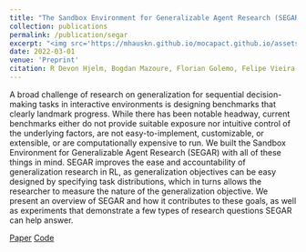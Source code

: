 ```yaml
---
title: "The Sandbox Environment for Generalizable Agent Research (SEGAR)"
collection: publications
permalink: /publication/segar
excerpt: "<img src='https://mhauskn.github.io/mocapact.github.io/assets/MoCapAct.png' style='display:block; margin:auto;'><br/>A broad challenge of research on generalization for sequential decision-making tasks in interactive environments is designing benchmarks that clearly landmark progress. While there has been notable headway, current benchmarks either do not provide suitable exposure nor intuitive control of the underlying factors, are not easy-to-implement, customizable, or extensible, or are computationally expensive to run. We built the Sandbox Environment for Generalizable Agent Research (SEGAR) with all of these things in mind. SEGAR improves the ease and accountability of generalization research in RL, as generalization objectives can be easy designed by specifying task distributions, which in turns allows the researcher to measure the nature of the generalization objective. We present an overview of SEGAR and how it contributes to these goals, as well as experiments that demonstrate a few types of research questions SEGAR can help answer."
date: 2022-03-01
venue: 'Preprint'
citation: R Devon Hjelm, Bogdan Mazoure, Florian Golemo, Felipe Vieira Frujeri, Mihai Jalobeanu, Andrey Kolobov
---
```

A broad challenge of research on generalization for sequential decision-making tasks in interactive environments is designing benchmarks that clearly landmark progress. While there has been notable headway, current benchmarks either do not provide suitable exposure nor intuitive control of the underlying factors, are not easy-to-implement, customizable, or extensible, or are computationally expensive to run. We built the Sandbox Environment for Generalizable Agent Research (SEGAR) with all of these things in mind. SEGAR improves the ease and accountability of generalization research in RL, as generalization objectives can be easy designed by specifying task distributions, which in turns allows the researcher to measure the nature of the generalization objective. We present an overview of SEGAR and how it contributes to these goals, as well as experiments that demonstrate a few types of research questions SEGAR can help answer.

[Paper](https://arxiv.org/pdf/2203.10351.pdf)
[Code](https://github.com/microsoft/segar)


